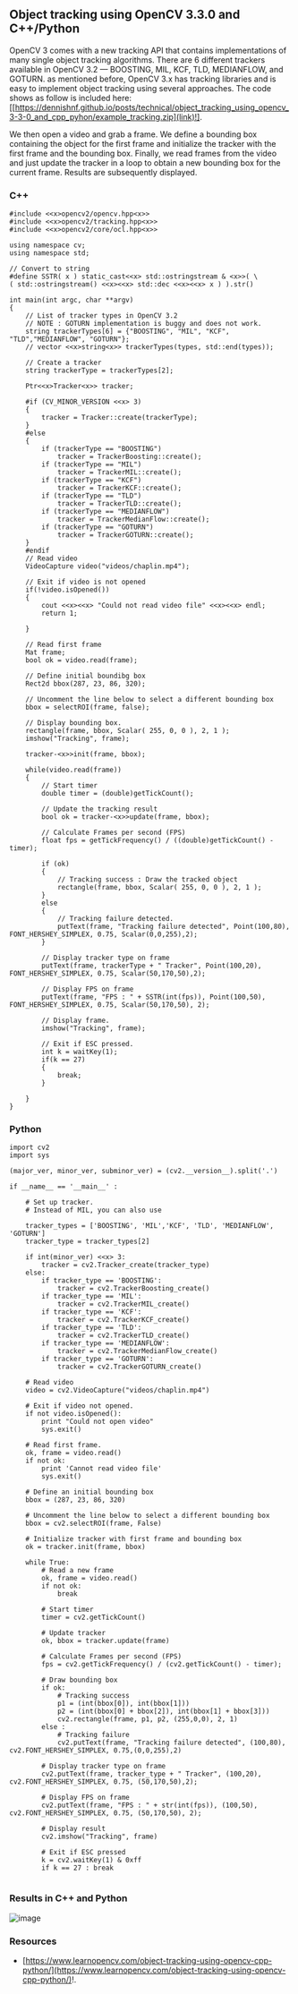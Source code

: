 
## Object tracking using OpenCV 3.3.0 and C++/Python ##

OpenCV 3 comes with a new tracking API that contains implementations of many single object tracking algorithms. There are 6 different trackers available in OpenCV 3.2 — BOOSTING, MIL, KCF, TLD, MEDIANFLOW, and GOTURN. as mentioned before, OpenCV 3.x has tracking libraries and is easy to implement object tracking using several approaches. The code shows as follow is included here: [[https://dennishnf.github.io/posts/technical/object_tracking_using_opencv_3-3-0_and_cpp_pyhon/example_tracking.zip](link)!].

We then open a video and grab a frame. We define a bounding box containing the object for the first frame and initialize the tracker with the first frame and the bounding box. Finally, we read frames from the video and just update the tracker in a loop to obtain a new bounding box for the current frame. Results are subsequently displayed.

### C++ ###

```
#include <<x>opencv2/opencv.hpp<x>>
#include <<x>opencv2/tracking.hpp<x>>
#include <<x>opencv2/core/ocl.hpp<x>>
       
using namespace cv;
using namespace std;
        
// Convert to string
#define SSTR( x ) static_cast<<x> std::ostringstream & <x>>( \
( std::ostringstream() <<x><<x> std::dec <<x><<x> x ) ).str()
     
int main(int argc, char **argv)
{
    // List of tracker types in OpenCV 3.2
    // NOTE : GOTURN implementation is buggy and does not work.
    string trackerTypes[6] = {"BOOSTING", "MIL", "KCF", "TLD","MEDIANFLOW", "GOTURN"};
    // vector <<x>string<x>> trackerTypes(types, std::end(types));
        
    // Create a tracker
    string trackerType = trackerTypes[2];
        
    Ptr<<x>Tracker<x>> tracker;
        
    #if (CV_MINOR_VERSION <<x> 3)
    {
        tracker = Tracker::create(trackerType);
    }
    #else
    {
        if (trackerType == "BOOSTING")
            tracker = TrackerBoosting::create();
        if (trackerType == "MIL")
            tracker = TrackerMIL::create();
        if (trackerType == "KCF")
            tracker = TrackerKCF::create();
        if (trackerType == "TLD")
            tracker = TrackerTLD::create();
        if (trackerType == "MEDIANFLOW")
            tracker = TrackerMedianFlow::create();
        if (trackerType == "GOTURN")
            tracker = TrackerGOTURN::create();
    }
    #endif
    // Read video
    VideoCapture video("videos/chaplin.mp4");
     
    // Exit if video is not opened
    if(!video.isOpened())
    {
        cout <<x><<x> "Could not read video file" <<x><<x> endl;
        return 1;
                
    }
            
    // Read first frame
    Mat frame;
    bool ok = video.read(frame);
            
    // Define initial boundibg box
    Rect2d bbox(287, 23, 86, 320);
     
    // Uncomment the line below to select a different bounding box
    bbox = selectROI(frame, false);
        
    // Display bounding box.
    rectangle(frame, bbox, Scalar( 255, 0, 0 ), 2, 1 );
    imshow("Tracking", frame);
     
    tracker-<x>>init(frame, bbox);
     
    while(video.read(frame))
    {
        // Start timer
        double timer = (double)getTickCount();
         
        // Update the tracking result
        bool ok = tracker-<x>>update(frame, bbox);
         
        // Calculate Frames per second (FPS)
        float fps = getTickFrequency() / ((double)getTickCount() - timer);
         
        if (ok)
        {
            // Tracking success : Draw the tracked object
            rectangle(frame, bbox, Scalar( 255, 0, 0 ), 2, 1 );
        }
        else
        {
            // Tracking failure detected.
            putText(frame, "Tracking failure detected", Point(100,80), FONT_HERSHEY_SIMPLEX, 0.75, Scalar(0,0,255),2);
        }
         
        // Display tracker type on frame
        putText(frame, trackerType + " Tracker", Point(100,20), FONT_HERSHEY_SIMPLEX, 0.75, Scalar(50,170,50),2);
         
        // Display FPS on frame
        putText(frame, "FPS : " + SSTR(int(fps)), Point(100,50), FONT_HERSHEY_SIMPLEX, 0.75, Scalar(50,170,50), 2);
        
        // Display frame.
        imshow("Tracking", frame);
         
        // Exit if ESC pressed.
        int k = waitKey(1);
        if(k == 27)
        {
            break;
        }
     
    }
}
```

### Python ###

```
import cv2
import sys
     
(major_ver, minor_ver, subminor_ver) = (cv2.__version__).split('.')
      
if __name__ == '__main__' :
    
    # Set up tracker.
    # Instead of MIL, you can also use
    
    tracker_types = ['BOOSTING', 'MIL','KCF', 'TLD', 'MEDIANFLOW', 'GOTURN']
    tracker_type = tracker_types[2]
    
    if int(minor_ver) <<x> 3:
        tracker = cv2.Tracker_create(tracker_type)
    else:
        if tracker_type == 'BOOSTING':
            tracker = cv2.TrackerBoosting_create()
        if tracker_type == 'MIL':
            tracker = cv2.TrackerMIL_create()
        if tracker_type == 'KCF':
            tracker = cv2.TrackerKCF_create()
        if tracker_type == 'TLD':
            tracker = cv2.TrackerTLD_create()
        if tracker_type == 'MEDIANFLOW':
            tracker = cv2.TrackerMedianFlow_create()
        if tracker_type == 'GOTURN':
            tracker = cv2.TrackerGOTURN_create()
      
    # Read video
    video = cv2.VideoCapture("videos/chaplin.mp4")
    
    # Exit if video not opened.
    if not video.isOpened():
        print "Could not open video"
        sys.exit()
     
    # Read first frame.
    ok, frame = video.read()
    if not ok:
        print 'Cannot read video file'
        sys.exit()
      
    # Define an initial bounding box
    bbox = (287, 23, 86, 320)
    
    # Uncomment the line below to select a different bounding box
    bbox = cv2.selectROI(frame, False)
    
    # Initialize tracker with first frame and bounding box
    ok = tracker.init(frame, bbox)
    
    while True:
        # Read a new frame
        ok, frame = video.read()
        if not ok:
            break
         
        # Start timer
        timer = cv2.getTickCount()
        
        # Update tracker
        ok, bbox = tracker.update(frame)
        
        # Calculate Frames per second (FPS)
        fps = cv2.getTickFrequency() / (cv2.getTickCount() - timer);
        
        # Draw bounding box
        if ok:
            # Tracking success
            p1 = (int(bbox[0]), int(bbox[1]))
            p2 = (int(bbox[0] + bbox[2]), int(bbox[1] + bbox[3]))
            cv2.rectangle(frame, p1, p2, (255,0,0), 2, 1)
        else :
            # Tracking failure
            cv2.putText(frame, "Tracking failure detected", (100,80), cv2.FONT_HERSHEY_SIMPLEX, 0.75,(0,0,255),2)
            
        # Display tracker type on frame
        cv2.putText(frame, tracker_type + " Tracker", (100,20), cv2.FONT_HERSHEY_SIMPLEX, 0.75, (50,170,50),2);
        
        # Display FPS on frame
        cv2.putText(frame, "FPS : " + str(int(fps)), (100,50), cv2.FONT_HERSHEY_SIMPLEX, 0.75, (50,170,50), 2);
        
        # Display result
        cv2.imshow("Tracking", frame)
        
        # Exit if ESC pressed
        k = cv2.waitKey(1) & 0xff
        if k == 27 : break
        
```

### Results in C++ and Python ###

![image](/posts/technical/object_tracking_using_opencv_3-3-0_and_cpp_pyhon/tracking.gif)

### Resources ###

- [https://www.learnopencv.com/object-tracking-using-opencv-cpp-python/](https://www.learnopencv.com/object-tracking-using-opencv-cpp-python/)!.


